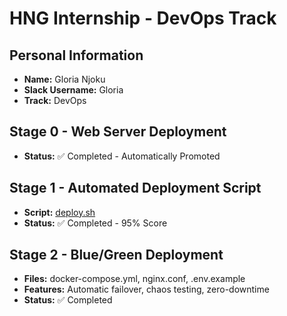 # HNG Internship - DevOps Track

## Personal Information
- **Name:** Gloria Njoku
- **Slack Username:** Gloria
- **Track:** DevOps

## Stage 0 - Web Server Deployment
- **Status:** ✅ Completed - Automatically Promoted

## Stage 1 - Automated Deployment Script  
- **Script:** [deploy.sh](./deploy.sh)
- **Status:** ✅ Completed - 95% Score

## Stage 2 - Blue/Green Deployment
- **Files:** docker-compose.yml, nginx.conf, .env.example
- **Features:** Automatic failover, chaos testing, zero-downtime
- **Status:** ✅ Completed


